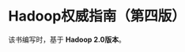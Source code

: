Hadoop权威指南（第四版）
=================================================================================
该书编写时，基于 **Hadoop 2.0版本**。
